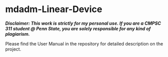 # mdadm-Linear-Device
***Disclaimer: This work is strictly for my personal use. If you are a CMPSC 311 student @ Penn State, you are solely responsible for any kind of plagiarism.***

Please find the User Manual in the repository for detailed description on the project.
